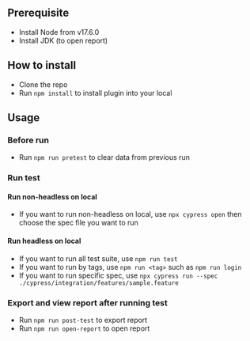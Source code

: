 ## Prerequisite

- Install Node from v17.6.0
- Install JDK (to open report)

## How to install
- Clone the repo
- Run `npm install` to install plugin into your local

## Usage
### Before run
- Run `npm run pretest` to clear data from previous run

### Run test
#### Run non-headless on local
- If you want to run non-headless on local, use `npx cypress open` then choose the spec file you want to run

#### Run headless on local
- If you want to run all test suite, use `npm run test`
- If you want to run by tags, use `npm run <tag>` such as `npm run login`
- If you want to run specific spec, use `npx cypress run --spec ./cypress/integration/features/sample.feature`

### Export and view report after running test
- Run `npm run post-test` to export report
- Run `npm run open-report` to open report